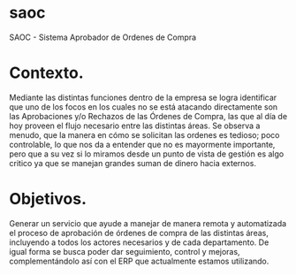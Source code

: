 # saoc
SAOC - Sistema Aprobador de Ordenes de Compra

# Contexto.

Mediante las distintas funciones dentro de la empresa se logra identificar que uno de los focos en los cuales no se está atacando 
directamente son las Aprobaciones y/o Rechazos de las Órdenes de Compra, las que al día de hoy proveen el flujo necesario entre las 
distintas áreas. Se observa a menudo, que la manera en cómo se solicitan las ordenes es tedioso; poco controlable, 
lo que nos da a entender que no es mayormente importante, pero que a su vez si lo miramos desde un punto de vista de gestión es algo 
critico ya que se manejan grandes suman de dinero hacia externos.

# Objetivos.

Generar un servicio que ayude a manejar de manera remota y automatizada el proceso de aprobación de órdenes de compra de las distintas 
áreas, incluyendo a todos los actores necesarios y de cada departamento. De igual forma se busca poder dar seguimiento, 
control y mejoras, complementándolo así con el ERP que actualmente estamos utilizando.
